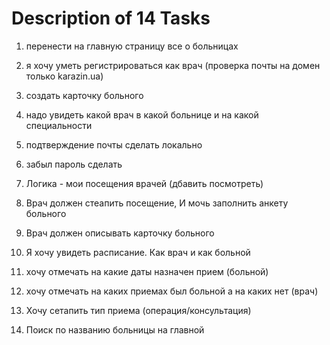 <!-- Remove this file before pull request -->

# Description of 14 Tasks

1) перенести на главную страницу все о больницах

2) я хочу уметь регистрироваться как врач (проверка почты на домен только karazin.ua)

3) создать карточку больного

4) надо увидеть какой врач в какой больнице и на какой специальности

5) подтверждение почты сделать локально

6) забыл пароль сделать

7) Логика - мои посещения врачей (дбавить посмотреть)

8) Врач должен стеапить посещение, И мочь заполнить анкету больного

9) Врач должен описывать карточку больного

10) Я хочу увидеть расписание. Как врач и как больной

11) хочу отмечать на какие даты назначен прием (больной)

12) хочу отмечать на каких приемах был больной а на каких нет (врач)

13) Хочу сетапить тип приема (операция/консультация)

14) Поиск по названию больницы на главной
